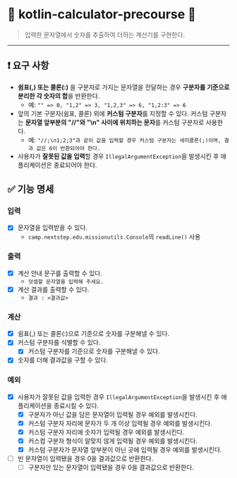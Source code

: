 # 🧮 kotlin-calculator-precourse 🧮

> 입력한 문자열에서 숫자를 추출하여 더하는 계산기를 구현한다.
***

## ❗ 요구 사항

- **쉼표(,) 또는 콜론(:)** 을 구분자로 가지는 문자열을 전달하는 경우 **구분자를 기준으로 분리한 각 숫자의 합**을 반환한다.
    - 예: `"" => 0, "1,2" => 3, "1,2,3" => 6, "1,2:3" => 6`
- 앞의 기본 구분자(쉼표, 콜론) 외에 **커스텀 구분자**를 지정할 수 있다. 커스텀 구분자는 **문자열 앞부분의 "//"와 "\n" 사이에 위치하는 문자**를 커스텀 구분자로 사용한다.
    - 예: `"//;\n1;2;3"과 같이 값을 입력할 경우 커스텀 구분자는 세미콜론(;)이며, 결과 값은 6이 반환되어야 한다.`
- 사용자가 **잘못된 값을 입력**할 경우 `IllegalArgumentException`을 발생시킨 후 애플리케이션은 종료되어야 한다.

## ✅ 기능 명세

### 입력

- [X] 문자열을 입력받을 수 있다.
    - `camp.nextstep.edu.missionutils.Console`의 `readLine()` 사용

### 출력

- [X] 계산 안내 문구를 출력할 수 있다.
    - `덧셈할 문자열을 입력해 주세요.`
- [X] 계산 결과를 출력할 수 있다.
    - `결과 : <결과값>`

### 계산

- [X] 쉼표(,) 또는 콜론(:)으로 기준으로 숫자를 구분해낼 수 있다.
- [X] 커스텀 구분자를 식별할 수 있다.
    - [X] 커스텀 구분자를 기준으로 숫자를 구분해낼 수 있다.
- [X] 숫자를 더해 결과값을 구할 수 있다.

### 예외

- [X] 사용자가 잘못된 값을 입력한 경우 `IllegalArgumentException`을 발생시킨 후 애플리케이션을 종료시킬 수 있다.
    - [X] 구분자가 아닌 값을 담은 문자열이 입력될 경우 예외를 발생시킨다.
    - [X] 커스텀 구분자 자리에 문자가 두 개 이상 입력될 경우 예외를 발생시킨다.
    - [X] 커스텀 구분자 자리에 숫자가 입력될 경우 예외를 발생시킨다.
    - [X] 커스컴 구분자 형식이 알맞지 않게 입력될 경우 예외를 발생시킨다.
    - [X] 커스텀 구분자가 문자열 앞부분이 아닌 곳에 입력될 경우 예외를 발생시킨다.
- [ ] 빈 문자열이 입력됐을 경우 0을 결과값으로 반환한다.
    - [ ] 구분자만 있는 문자열이 입력됐을 경우 0을 결과값으로 반환한다.